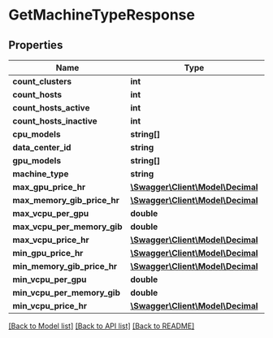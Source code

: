 # GetMachineTypeResponse

## Properties
Name | Type | Description | Notes
------------ | ------------- | ------------- | -------------
**count_clusters** | **int** |  | 
**count_hosts** | **int** |  | 
**count_hosts_active** | **int** |  | 
**count_hosts_inactive** | **int** |  | 
**cpu_models** | **string[]** |  | 
**data_center_id** | **string** |  | 
**gpu_models** | **string[]** |  | 
**machine_type** | **string** |  | 
**max_gpu_price_hr** | [**\Swagger\Client\Model\Decimal**](Decimal.md) |  | 
**max_memory_gib_price_hr** | [**\Swagger\Client\Model\Decimal**](Decimal.md) |  | 
**max_vcpu_per_gpu** | **double** |  | 
**max_vcpu_per_memory_gib** | **double** |  | 
**max_vcpu_price_hr** | [**\Swagger\Client\Model\Decimal**](Decimal.md) |  | 
**min_gpu_price_hr** | [**\Swagger\Client\Model\Decimal**](Decimal.md) |  | 
**min_memory_gib_price_hr** | [**\Swagger\Client\Model\Decimal**](Decimal.md) |  | 
**min_vcpu_per_gpu** | **double** |  | 
**min_vcpu_per_memory_gib** | **double** |  | 
**min_vcpu_price_hr** | [**\Swagger\Client\Model\Decimal**](Decimal.md) |  | 

[[Back to Model list]](../../README.md#documentation-for-models) [[Back to API list]](../../README.md#documentation-for-api-endpoints) [[Back to README]](../../README.md)

